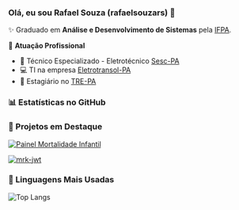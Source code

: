 ### Olá, eu sou Rafael Souza (rafaelsouzars) 👋

✨ Graduado em **Análise e Desenvolvimento de Sistemas** pela [IFPA](https://belem.ifpa.edu.br).

🏢 **Atuação Profissional**
- 🔋 Técnico Especializado - Eletrotécnico [Sesc-PA](https://www.sesc-pa.com.br/)
- 💻 TI na empresa [Eletrotransol-PA](https://institucional.eletrotransol.com.br)
- 🧒 Estagiário no [TRE-PA](https://www.tre-pa.jus.br)

### 📊 Estatísticas no GitHub

<!-- ![falvojr's GitHub stats](https://github-readme-stats.vercel.app/api?username=rafaelsouzars&show_icons=true&theme=dracula) -->

### 📌 Projetos em Destaque

[![Painel Mortalidade Infantil](https://github-readme-stats.vercel.app/api/pin/?username=rafaelsouzars&repo=painelmvc)](https://github.com/rafaelsouzars/painelmvc)

[![mrk-jwt](https://github-readme-stats.vercel.app/api/pin/?username=rafaelsouzars&repo=mrk-jwt)](https://github.com/rafaelsouzars/mrk-jwt)

### 🚀 Linguagens Mais Usadas

![Top Langs](https://github-readme-stats.vercel.app/api/top-langs/?username=rafaelsouzars&layout=compact)

